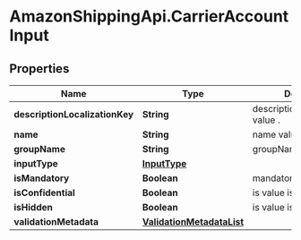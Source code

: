 # AmazonShippingApi.CarrierAccountInput

## Properties
Name | Type | Description | Notes
------------ | ------------- | ------------- | -------------
**descriptionLocalizationKey** | **String** | descriptionLocalizationKey value . | [optional] 
**name** | **String** | name value . | [optional] 
**groupName** | **String** | groupName value . | [optional] 
**inputType** | [**InputType**](InputType.md) |  | [optional] 
**isMandatory** | **Boolean** | mandatory or not  value . | [optional] 
**isConfidential** | **Boolean** | is value is Confidential . | [optional] 
**isHidden** | **Boolean** | is value is hidden . | [optional] 
**validationMetadata** | [**ValidationMetadataList**](ValidationMetadataList.md) |  | [optional] 


